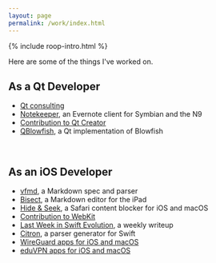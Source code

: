 ```yaml
---
layout: page
permalink: /work/index.html
---
```


<section markdown="1">

  <aside class="roop-intro">
  <p>{% include roop-intro.html %}</p>
  <p>Here are some of the things I've worked on.</p>
  </aside>

## As a Qt Developer

 - [Qt consulting](/work/qt-consulting/)
 - [Notekeeper](/work/notekeeper/), an Evernote client for Symbian and
   the N9
 - [Contribution to Qt Creator](/work/qt-creator/)
 - [QBlowfish](https://github.com/roop/qblowfish "QBlowfish on GitHub"),
   a Qt implementation of Blowfish

<br/>

## As an iOS Developer

 - [vfmd](http://www.vfmd.org/ "vfmd.org"), a Markdown spec and parser
 - [Bisect](/work/bisect/), a Markdown editor for the iPad
 - [Hide & Seek](/hideandseek/), a Safari content blocker for iOS and
   macOS
 - [Contribution to WebKit](/posts/2017/hide-and-seek-bug-webkit/)
 - [Last Week in Swift Evolution](/last-week-in-swift-evolution/), a
   weekly writeup
 - [Citron](/citron/), a parser generator for Swift
 - [WireGuard apps for iOS and macOS](/work/wireguard/)
 - [eduVPN apps for iOS and macOS](/work/eduvpn/)

</section>
